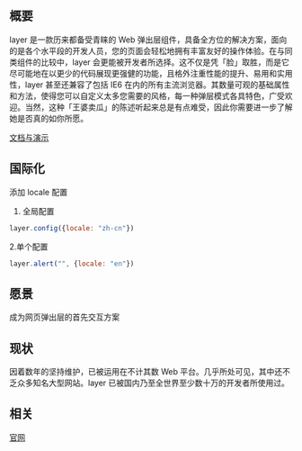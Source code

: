 ## 概要

layer 是一款历来都备受青睐的 Web 弹出层组件，具备全方位的解决方案，面向的是各个水平段的开发人员，您的页面会轻松地拥有丰富友好的操作体验。在与同类组件的比较中，layer
会更能被开发者所选择。这不仅是凭「脸」取胜，而是它尽可能地在以更少的代码展现更强健的功能，且格外注重性能的提升、易用和实用性，layer
甚至还兼容了包括 IE6
在内的所有主流浏览器。其数量可观的基础属性和方法，使得您可以自定义太多您需要的风格，每一种弹层模式各具特色，广受欢迎。当然，这种「王婆卖瓜」的陈述听起来总是有点难受，因此你需要进一步了解她是否真的如你所愿。

[文档与演示](http://layer.layui.com/)

## 国际化

添加 locale 配置

1. 全局配置

```javascript
layer.config({locale: "zh-cn"})
```

2.单个配置

```javascript
layer.alert("", {locale: "en"})
```

## 愿景

成为网页弹出层的首先交互方案

## 现状

因着数年的坚持维护，已被运用在不计其数 Web 平台。几乎所处可见，其中还不乏众多知名大型网站。layer 已被国内乃至全世界至少数十万的开发者所使用过。

## 相关

[官网](http://layer.layui.com/)